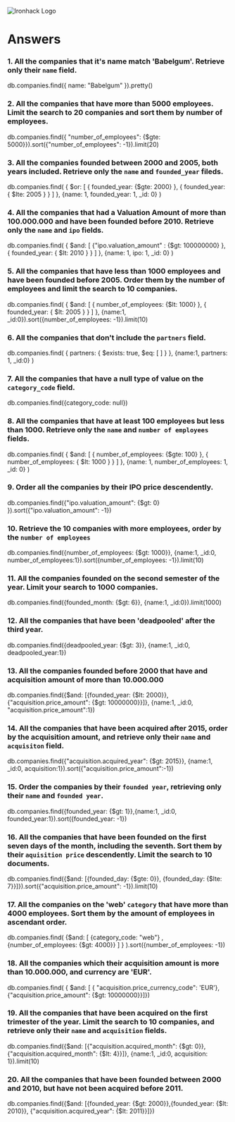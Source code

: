 ![Ironhack Logo](https://i.imgur.com/1QgrNNw.png)

# Answers

### 1. All the companies that it's name match 'Babelgum'. Retrieve only their `name` field.

db.companies.find({ name: "Babelgum" }).pretty()

### 2. All the companies that have more than 5000 employees. Limit the search to 20 companies and sort them by **number of employees**.

db.companies.find({ "number_of_employees": {$gte: 5000}}).sort({"number_of_employees": -1}).limit(20)

### 3. All the companies founded between 2000 and 2005, both years included. Retrieve only the `name` and `founded_year` fileds.

db.companies.find( { $or: [ { founded_year: {$gte: 2000} }, { founded_year: { $lte: 2005 } } ] }, {name: 1, founded_year: 1, _id: 0} )

### 4. All the companies that had a Valuation Amount of more than 100.000.000 and have been founded before 2010. Retrieve only the `name` and `ipo` fields.

db.companies.find( { $and: [ {"ipo.valuation_amount" : {$gt: 100000000} }, { founded_year: { $lt: 2010 } } ] }, {name: 1, ipo: 1, _id: 0} )


### 5. All the companies that have less than 1000 employees and have been founded before 2005. Order them by the number of employees and limit the search to 10 companies.

db.companies.find( { $and: [ { number_of_employees: {$lt: 1000} }, { founded_year: { $lt: 2005 } } ] }, {name:1, _id:0}).sort({number_of_employees: -1}).limit(10)

### 6. All the companies that don't include the `partners` field.

db.companies.find( { partners: { $exists: true, $eq: [ ] } }, {name:1, partners: 1, _id:0} )

### 7. All the companies that have a null type of value on the `category_code` field.

db.companies.find({category_code: null})

### 8. All the companies that have at least 100 employees but less than 1000. Retrieve only the `name` and `number of employees` fields.

db.companies.find( { $and: [ { number_of_employees: {$gte: 100} }, { number_of_employees: { $lt: 1000 } } ] }, {name: 1, number_of_employees: 1, _id: 0} )

### 9. Order all the companies by their IPO price descendently.

db.companies.find({"ipo.valuation_amount": {$gt: 0} }).sort({"ipo.valuation_amount": -1})

### 10. Retrieve the 10 companies with more employees, order by the `number of employees`

db.companies.find({number_of_employees: {$gt: 1000}}, {name:1, _id:0, number_of_employees:1}).sort({number_of_employees: -1}).limit(10)

### 11. All the companies founded on the second semester of the year. Limit your search to 1000 companies.

db.companies.find({founded_month: {$gt: 6}}, {name:1, _id:0}).limit(1000)

### 12. All the companies that have been 'deadpooled' after the third year.

db.companies.find({deadpooled_year: {$gt: 3}}, {name:1, _id:0, deadpooled_year:1})

### 13. All the companies founded before 2000 that have and acquisition amount of more than 10.000.000

db.companies.find({$and: [{founded_year: {$lt: 2000}}, {"acquisition.price_amount": {$gt: 10000000}}]}, {name:1, _id:0, "acquisition.price_amount":1})

### 14. All the companies that have been acquired after 2015, order by the acquisition amount, and retrieve only their `name` and `acquisiton` field.

db.companies.find({"acquisition.acquired_year": {$gt: 2015}}, {name:1, _id:0, acquisition:1}).sort({"acquisition.price_amount":-1})

### 15. Order the companies by their `founded year`, retrieving only their `name` and `founded year`.

db.companies.find({founded_year: {$gt: 1}},{name:1, _id:0, founded_year:1}).sort({founded_year: -1})

### 16. All the companies that have been founded on the first seven days of the month, including the seventh. Sort them by their `aquisition price` descendently. Limit the search to 10 documents.

db.companies.find({$and: [{founded_day: {$gte: 0}}, {founded_day: {$lte: 7}}]}).sort({"acquisition.price_amount": -1}).limit(10)

### 17. All the companies on the 'web' `category` that have more than 4000 employees. Sort them by the amount of employees in ascendant order.

db.companies.find( {$and: [ {category_code: "web"} , {number_of_employees: {$gt: 4000}} ] } ).sort({number_of_employees: -1})

### 18. All the companies which their acquisition amount is more than 10.000.000, and currency are 'EUR'.

db.companies.find( { $and: [ { "acquisition.price_currency_code": 'EUR'}, {"acquisition.price_amount": {$gt: 10000000}}]})

### 19. All the companies that have been acquired on the first trimester of the year. Limit the search to 10 companies, and retrieve only their `name` and `acquisition` fields.

db.companies.find({$and: [{"acquisition.acquired_month": {$gt: 0}},{"acquisition.acquired_month": {$lt: 4}}]}, {name:1, _id:0, acquisition: 1}).limit(10)

### 20. All the companies that have been founded between 2000 and 2010, but have not been acquired before 2011.

db.companies.find({$and: [{founded_year: {$gt: 2000}},{founded_year: {$lt: 2010}}, {"acquisition.acquired_year": {$lt: 2011}}]})
